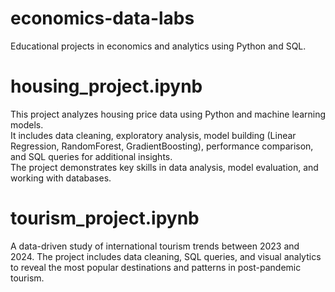 # economics-data-labs
Educational projects in economics and analytics using Python and SQL.


# housing_project.ipynb
This project analyzes housing price data using Python and machine learning models.  
It includes data cleaning, exploratory analysis, model building (Linear Regression, RandomForest, GradientBoosting), performance comparison, and SQL queries for additional insights.  
The project demonstrates key skills in data analysis, model evaluation, and working with databases.


# tourism_project.ipynb
A data-driven study of international tourism trends between 2023 and 2024. The project includes data cleaning, SQL queries, and visual analytics to reveal the most popular destinations and patterns in post-pandemic tourism.
